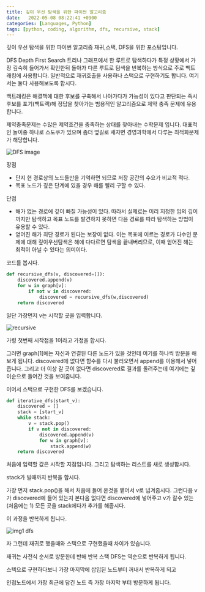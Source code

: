 ```yaml
---
title: 깊이 우선 탐색을 위한 파이썬 알고리즘
date:   2022-05-08 08:22:41 +0900
categories: [Languages, Python]
tags: [python, coding, algorithm, dfs, recursive, stack]
---
```


깊이 우선 탐색을 위한 파이썬 알고리즘 재귀,스택, DFS을 위한 포스팅입니다.

DFS Depth First Search 트리나 그래프에서 한 루트로 탐색하다가 특정 상황에서 가장 깊숙히 들어가서 확인한뒤 돌아가 다른 루트로 탐색을 반복하는 방식으로 주로 백트래킹에 사용합니다. 일반적으로 재귀호출을 사용하나 스택으로 구현하기도 합니다. 여기서는 둘다 사용해보도록 합시다.

 

백트래킹은 해결책에 대한 후보를 구축해서 나아가다가 가능성이 있다고 판단되는 즉시 후보를 포기(백트랙)해 정답을 찾아가는 범용적인 알고리즘으로 제약 충족 문제에 유용합니다.

 

제약충족문제는 수많은 제약조건을 충족하는 상태를 찾아내는 수학문제 입니다. 대표적인 놀이중 하나로 스도쿠가 있으며  좀더 옆길로 새자면 경영과학에서 다루는 최적화문제가 해당합니다.

![DFS image](https://user-images.githubusercontent.com/85277660/210165814-f5322c95-3f16-4642-abcc-0554cda0e55c.gif)

장점
* 단지 현 경로상의 노드들만을 기억하면 되므로 저장 공간의 수요가 비교적 적다.
* 목표 노드가 깊은 단계에 있을 경우 해를 빨리 구할 수 있다.

단점
* 해가 없는 경로에 깊이 빠질 가능성이 있다. 따라서 실제로는 미리 지정한 임의 깊이까지만 탐색하고 목표 노드를 발견하지 못하면 다음 경로를 따라 탐색하는 방법이 유용할 수 있다.
* 얻어진 해가 최단 경로가 된다는 보장이 없다. 이는 목표에 이르는 경로가 다수인 문제에 대해 깊이우선탐색은 해에 다다르면 탐색을 끝내버리므로, 이때 얻어진 해는 최적이 아닐 수 있다는 의미이다.

코드를 봅시다.

```py
def recursive_dfs(v, discovered=[]):
    discovered.append(v)
    for w in graph[v]:
        if not w in discovered:
            discovered = recursive_dfs(w,discovered)
    return discovered
```

일단 가장먼저 v는 시작할 곳을 입력합니다.

![recursive](https://user-images.githubusercontent.com/85277660/210165834-1670ea6e-77fe-44d1-b458-a438309e108d.png)

가령 첫번째 시작점을 1이라고 가정을 합시다.

 

그러면 graph[1]에는 자신과 연결된 다른 노드가 있을 것인데 여기를 하나씩 방문을 해보게 됩니다. discovered에 없다면 함수를 다시 불러오면서 append를 이용해서 넣어줍니다. 그리고 더 이상 갈 곳이 없다면 discovered로 결과를 돌려주는데 여기에는 깊이순으로 들어간 것을 보여줍니다.

 

 

이어서 스택으로 구현한 DFS를 보겠습니다.

```python
def iterative_dfs(start_v):
    discovered = []
    stack = [start_v]
    while stack:
        v = stack.pop()
        if v not in discovered:
            discovered.append(v)
            for w in graph[v]:
                stack.append(w)
    return discovered
```

처음에 입력할 값은 시작할 지점입니다. 그리고 탐색하는 리스트를 새로 생성합시다.

stack가 빌때까지 반복을 합시다.

 

가장 먼저 stack.pop()을 해서 처음에 들어 온것을 뱉어서 v로 넘겨줍시다. 그런다음 v가 discovered에 들어 있는지 본다음 없다면 discovered에 넣어주고 v가 갈수 있는 (처음에는 1) 모든 곳을 stack에다가 추가를 해줍시다.

 

이 과정을 반복하게 됩니다.

![img1 dfs](https://user-images.githubusercontent.com/85277660/210165838-ef925a9e-dbb8-4cac-a162-3de9173065c6.png)

자 그런데 재귀로 했을때와 스택으로 구현했을때 차이가 있습니다.

 

재귀는 사전식 순서로 방문한데 반해 반복 스택 DFS는 역순으로 반복하게 됩니다.

 

스텍으로 구현하다보니 가장 마지막에 삽입된 노드부터 꺼내서 반복하게 되고

 

인접노드에서 가장 최근에 담긴 노드 즉 가장 마지막 부터 방문하게 됩니다.